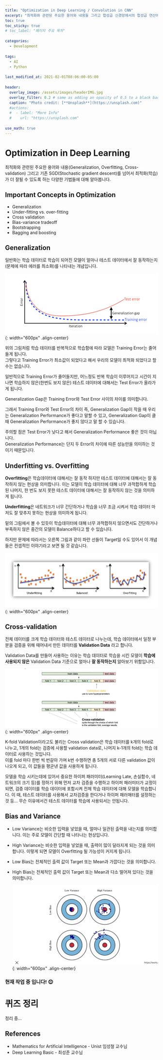 ```yaml
---
title: "Optimization in Deep Learning / Convolution in CNN"
excerpt: "최적화와 관련된 주요한 용어와 내용들 그리고 합성곱 신경망에서의 합성곱 연산에 대해 알아봅니다."
toc: true
toc_sticky: true
# toc_label: "페이지 주요 목차"

categories:
  - Development

tags:
  - AI
  - Python

last_modified_at: 2021-02-01T08:06:00-05:00

header:
  overlay_image: /assets/images/headerIMG.jpg
  overlay_filter: 0.2 # same as adding an opacity of 0.5 to a black background
  caption: "Photo credit: [**Unsplash**](https://unsplash.com)"
  #actions:
  #  - label: "More Info"
  #    url: "https://unsplash.com"

use_math: true
---
```


# Optimization in Deep Learning

최적화와 관련된 주요한 용어와 내용(Generalization, Overfitting, Cross-validation) 그리고 기존 SGD(Stochastic gradient descent)를 넘어서 최적화(학습)가 더 잘될 수 있도록 하는 다양한 기법들에 대해 알아봅니다.

## Important Concepts in Optimization

- Generalization
- Under-fitting vs. over-fitting
- Cross validation
- Bias-variance tradeoff
- Bootstrapping
- Bagging and boosting

## Generalization

일반화는 학습 데이터로 학습이 되어진 모델이 얼마나 테스트 데이터에서 잘 동작하는지(문제에 따라 에러를 최소화)를 나타내는 개념입니다.

![Alt text](/assets/images/aitech_day12-1.png){: width="600px" .align-center}

위의 그림처럼 학습 데이터를 반복적으로 학습함에 따라 모델은 Training Error는 줄어들게 됩니다.  
그렇다고 Training Error가 최소값이 되었다고 해서 우리의 모델이 최적화 되었다고 할 수는 없습니다.

일반적으로 Training Error가 줄어들지만, 어느정도 반복 학습이 이루어지고 시간이 지나면 학습하지 않은(한번도 보지 않은) 테스트 데이터에 대해서는 Test Error가 올라가게 됩니다.

Generalization Gap은 Training Error와 Test Error 사이의 차이를 의미합니다.

그래서 Training Error와 Test Error의 차이 즉, Generalization Gap이 작을 때 우리는 Generalization Performance가 좋다고 말할 수 있고, Generalization Gap이 클 때 Generalization Performance가 좋지 않다고 말 할 수 있습니다.

주의할 점은 Test Error가 낮다고 해서 Generalization Performance 좋은 것이 아닙니다.  
Generalization Performance는 단지 두 Error의 차이에 따른 성능만을 의미하는 것이기 때문입니다.

## Underfitting vs. Overfitting

**Overfitting**은 학습데이터에 대해서는 잘 동작 하지만 테스트 데이터에 대해서는 잘 동작하지 않는 현상을 의미합니다. 이는 모델이 학습 데이터에 대해 너무 과적합하게 학습된 나머지, 한 번도 보지 못한 테스트 데이터에 대해서는 잘 동작하지 않는 것을 의미하게 됩니다.

**Underfitting**은 네트워크가 너무 간단하거나 학습을 너무 조금 시켜서 학습 데이터 마저도 잘 맞추지 못하는 현상을 의미하게 됩니다.

밑의 그림에서 볼 수 있듯이 학습데이터에 대해 너무 과적합하지 않으면서도 간단하거나 부족하지 않은 중간의 모델이 Balance하다고 할 수 있습니다.

하지만 문제에 따라서는 오른쪽 그림과 같이 파란 선들이 Target일 수도 있어서 이 개념들은 컨셉적인 이야기라고 보면 될 것 같습니다.

![Alt text](/assets/images/aitech_day12-2.png){: width="600px" .align-center}

## Cross-validation

전체 데이터를 크게 학습 데이터와 테스트 데이터로 나누는데, 학습 데이터에서 일정 부분을 검증을 위해 때어내서 만든 데이터를 **Validation Data** 라고 합니다.

Validation Data를 만들어 사용하는 이유는 학습 데이터로 학습을 시킨 모델이 **학습에 사용되지 않은** Validation Data 기준으로 얼마나 **잘 동작하는지** 알아보기 위함입니다.

![Alt text](/assets/images/aitech_day12-3.png){: width="600px" .align-center}

K-fold Validation이라고도 불리는 Cross validation은 학습 데이터를 k개의 fold로 나누고, 1개의 fold는 검증에 사용할 validation data로, 나머지 k-1개의 fold는 학습 데이터로 사용하는 것입니다.  
이를 fold 마다 한번 씩 번갈아 가며 k번 수행하면 총 5개의 서로 다른 validation 값이 나오게 되고, 이 값들을 평균낸 값을 사용하게 됩니다.

모델을 학습 시키는데에 있어서 중요한 하이퍼 패러미터(Learning Late, 손실함수, 네트워크의 크기 등)를 정하기 위해 먼저 교차 검증을 수행하고 하이퍼 패러미터가 교정이 되면, 검증 데이터를 학습 데이터에 포함시켜 전체 학습 데이터에 대해 모델을 학습합니다. 이 때, 테스트 데이터를 사용해서 교차검증을 한다거나 하이퍼 패러매터를 설정하는 것 등... 무슨 이유에서건 테스트 데이터를 학습에 사용되서는 안됩니다.

## Bias and Variance

- Low Variance는 비슷한 입력을 넣었을 때, 얼마나 일관된 출력을 내는지를 의미합니다.
  이는 주로 모델이 간단할 때 나타나는 현상입니다.
- High Variance는 비슷한 입력을 넣었을 때, 출력이 많이 달라지게 되는 것을 의미합니다.
  이렇게 되면 모델이 Overfitting 될 가능성이 커지게 됩니다.
- Low Bias는 전체적인 출력 값이 Target 또는 Mean과 가깝다는 것을 의미합니다.
- High Bias는 전체적인 출력 값이 Target 또는 Mean과 다소 떨어져 있다는 것을 의미합니다.

  ![Alt text](/assets/images/aitech_day12-4.png){: width="600px" .align-center}

### 현재 작업 중 입니다! :blush:

# 퀴즈 정리

정리 중...

## References

- Mathematics for Artificial Intelligence - Unist 임성철 교수님
- Deep Learning Basic - 최성준 교수님
